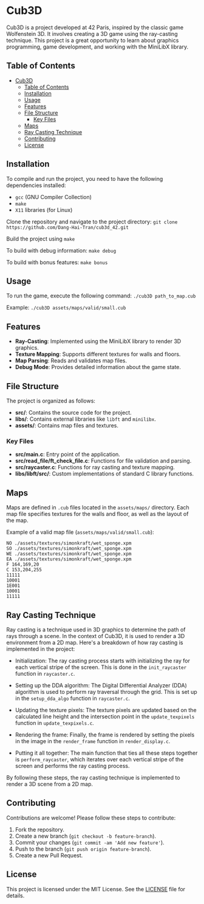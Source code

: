 # Cub3D

Cub3D is a project developed at 42 Paris, inspired by the classic game Wolfenstein 3D. It involves creating a 3D game using the ray-casting technique.
This project is a great opportunity to learn about graphics programming, game development, and working with the MiniLibX library.

## Table of Contents

- [Cub3D](#cub3d)
  - [Table of Contents](#table-of-contents)
  - [Installation](#installation)
  - [Usage](#usage)
  - [Features](#features)
  - [File Structure](#file-structure)
    - [Key Files](#key-files)
  - [Maps](#maps)
  - [Ray Casting Technique](#ray-casting-technique)
  - [Contributing](#contributing)
  - [License](#license)

## Installation

To compile and run the project, you need to have the following dependencies installed:

-   `gcc` (GNU Compiler Collection)
-   `make`
-   `X11` libraries (for Linux)

Clone the repository and navigate to the project directory:
`git clone https://github.com/Dang-Hai-Tran/cub3d_42.git`

Build the project using `make`

To build with debug information: `make debug`

To build with bonus features: `make bonus`

## Usage

To run the game, execute the following command:
`./cub3D path_to_map.cub`

Example: `./cub3D assets/maps/valid/small.cub`

## Features

-   **Ray-Casting**: Implemented using the MiniLibX library to render 3D graphics.
-   **Texture Mapping**: Supports different textures for walls and floors.
-   **Map Parsing**: Reads and validates map files.
-   **Debug Mode**: Provides detailed information about the game state.

## File Structure

The project is organized as follows:

-   **src/**: Contains the source code for the project.
-   **libs/**: Contains external libraries like `libft` and `minilibx`.
-   **assets/**: Contains map files and textures.

### Key Files

-   **src/main.c**: Entry point of the application.
-   **src/read_file/ft_check_file.c**: Functions for file validation and parsing.
-   **src/raycaster.c**: Functions for ray casting and texture mapping.
-   **libs/libft/src/**: Custom implementations of standard C library functions.

## Maps

Maps are defined in `.cub` files located in the `assets/maps/` directory. Each map file specifies textures for the walls and floor,
as well as the layout of the map.

Example of a valid map file (`assets/maps/valid/small.cub`):

```cub
NO ./assets/textures/simonkraft/wet_sponge.xpm
SO ./assets/textures/simonkraft/wet_sponge.xpm
WE ./assets/textures/simonkraft/wet_sponge.xpm
EA ./assets/textures/simonkraft/wet_sponge.xpm
F 164,169,20
C 153,204,255
11111
10001
1E001
10001
11111
```

## Ray Casting Technique

Ray casting is a technique used in 3D graphics to determine the path of rays through a scene. In the context of Cub3D, it is used to
render a 3D environment from a 2D map. Here's a breakdown of how ray casting is implemented in the project:

-   Initialization: The ray casting process starts with initializing the ray for each vertical stripe of the screen. This is done in the `init_raycaster` function
    in `raycaster.c`.

-   Setting up the DDA algorithm: The Digital Differential Analyzer (DDA) algorithm is used to perform ray traversal through the grid. This is set up in the `setup_dda_algo` function
    in `raycaster.c`.

-   Updating the texture pixels: The texture pixels are updated based on the calculated line height and the intersection point in the `update_texpixels` function in `update_texpixels.c`.

-   Rendering the frame: Finally, the frame is rendered by setting the pixels in the image in the `render_frame` function in `render_display.c`.

-   Putting it all together: The main function that ties all these steps together is `perform_raycaster`, which iterates over each vertical stripe of the screen and performs the ray casting process.

By following these steps, the ray casting technique is implemented to render a 3D scene from a 2D map.

## Contributing

Contributions are welcome! Please follow these steps to contribute:

1. Fork the repository.
2. Create a new branch (`git checkout -b feature-branch`).
3. Commit your changes (`git commit -am 'Add new feature'`).
4. Push to the branch (`git push origin feature-branch`).
5. Create a new Pull Request.

## License

This project is licensed under the MIT License. See the [LICENSE](LICENSE) file for details.
